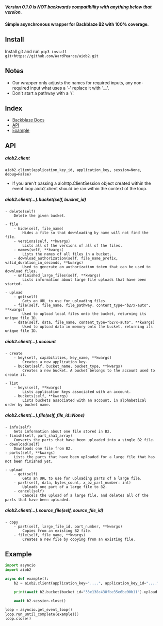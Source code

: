 ##### Version 0.1.0 is NOT backwards compatibility with anything below that version.

#### Simple asynchronous wrapper for Backblaze B2 with 100% coverage.

## Install 
Install git and run ``pip3 install git+https://github.com/WardPearce/aiob2.git``

## Notes
- Our wrapper only adjusts the names for required inputs, any non-required input what uses a '-' replace it with '__'.
- Don't start a pathway with a '/'.

## Index
- [Backblaze Docs](https://www.backblaze.com/b2/docs/)
- [API](#api)
- [Example](#example)

## API
##### aiob2.client
``aiob2.client(application_key_id, application_key, session=None, debug=False)``
- If you aren't passing a aiohttp.ClientSession object created within the event loop aiob2.client should be ran within the context of the loop.

##### aiob2.client(...).bucket(self, bucket_id)
    - delete(self)
        Delete the given bucket.

    - file
        - hide(self, file_name)
            Hides a file so that downloading by name will not find the file.
        - versions(self, **kwargs)
            Lists all of the versions of all of the files.
        - names(self, **kwargs)
            Lists the names of all files in a bucket.
        - download_authorization(self, file_name_prefix, valid_duration_in_seconds, **kwargs)
            Used to generate an authorization token that can be used to download files.
        - unfinished_large_files(self, **kwargs)
            Lists information about large file uploads that have been started.

    - upload
        - get(self)
            Gets an URL to use for uploading files.
        - file(self, file_name, file_pathway, content_type="b2/x-auto", **kwargs)
            Used to upload local files onto the bucket, returning its unique file ID.
        - data(self, data, file_name, content_type="b2/x-auto", **kwargs)
            Used to upload data in memory onto the bucket, returning its unique file ID.

##### aiob2.client(...).account
    - create
        - key(self, capabilities, key_name, **kwargs)
            Creates a new application key.
        - bucket(self, bucket_name, bucket_type, **kwargs)
            Creates a new bucket. A bucket belongs to the account used to create it.
    
    - list
        - keys(self, **kwargs)
            Lists application keys associated with an account.
        - buckets(self, **kwargs)
            Lists buckets associated with an account, in alphabetical order by bucket name.

##### aiob2.client(...).file(self, file_id=None)
    - info(self)
        Gets information about one file stored in B2.
    - finish(self, part_sha1_array)
        Converts the parts that have been uploaded into a single B2 file.
    - download(self)
        Downloads one file from B2.
    - parts(self, **kwargs)
        Lists the parts that have been uploaded for a large file that has not been finished yet.
    
    - upload
        - get(self)
            Gets an URL to use for uploading parts of a large file.
        - part(self, data, bytes_count, x_bz_part_number: int)
            Uploads one part of a large file to B2.
        - cancel(self)
            Cancels the upload of a large file, and deletes all of the parts that have been uploaded.

##### aiob2.client(...).source_file(self, source_file_id)
    - copy
        - part(self, large_file_id, part_number, **kwargs)
            Copies from an existing B2 file.
        - file(self, file_name, **kwargs)
            Creates a new file by copying from an existing file.

## Example
```py
import asyncio
import aiob2

async def example():
    b2 = aiob2.client(application_key="....", application_key_id="....")

    print(await b2.bucket(bucket_id="33e138c438fbe35e6be90b11").upload.data(data=b"world", file_name="test/hello.txt"))

    await b2.session.close()

loop = asyncio.get_event_loop()
loop.run_until_complete(example())
loop.close()
```